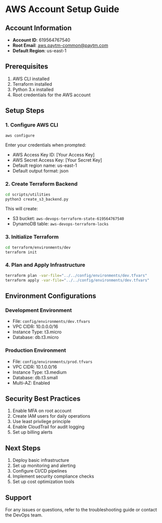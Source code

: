 # AWS Account Setup Guide

## Account Information
- **Account ID**: 619564767540
- **Root Email**: aws.paytm-common@paytm.com
- **Default Region**: us-east-1

## Prerequisites
1. AWS CLI installed
2. Terraform installed
3. Python 3.x installed
4. Root credentials for the AWS account

## Setup Steps

### 1. Configure AWS CLI
```bash
aws configure
```
Enter your credentials when prompted:
- AWS Access Key ID: [Your Access Key]
- AWS Secret Access Key: [Your Secret Key]
- Default region name: us-east-1
- Default output format: json

### 2. Create Terraform Backend
```bash
cd scripts/utilities
python3 create_s3_backend.py
```

This will create:
- S3 bucket: `aws-devops-terraform-state-619564767540`
- DynamoDB table: `aws-devops-terraform-locks`

### 3. Initialize Terraform
```bash
cd terraform/environments/dev
terraform init
```

### 4. Plan and Apply Infrastructure
```bash
terraform plan -var-file="../../config/environments/dev.tfvars"
terraform apply -var-file="../../config/environments/dev.tfvars"
```

## Environment Configurations

### Development Environment
- File: `config/environments/dev.tfvars`
- VPC CIDR: 10.0.0.0/16
- Instance Type: t3.micro
- Database: db.t3.micro

### Production Environment
- File: `config/environments/prod.tfvars`
- VPC CIDR: 10.1.0.0/16
- Instance Type: t3.medium
- Database: db.t3.small
- Multi-AZ: Enabled

## Security Best Practices
1. Enable MFA on root account
2. Create IAM users for daily operations
3. Use least privilege principle
4. Enable CloudTrail for audit logging
5. Set up billing alerts

## Next Steps
1. Deploy basic infrastructure
2. Set up monitoring and alerting
3. Configure CI/CD pipelines
4. Implement security compliance checks
5. Set up cost optimization tools

## Support
For any issues or questions, refer to the troubleshooting guide or contact the DevOps team.
